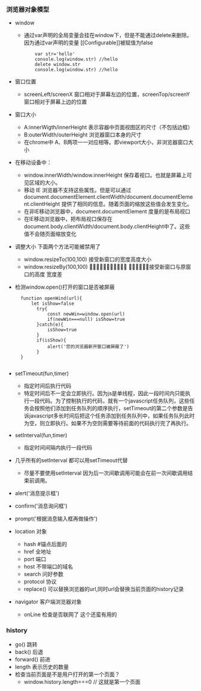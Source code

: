 ### 浏览器对象模型
- window
    - 通过var声明的全局变量会挂在window下，但是不能通过delete来删除。因为通过var声明的变量 [[Configurable]]被赋值为false
        ```
            var str='hello'
            console.log(window.str) //hello
            delete window.str
            console.log(window.str) //hello
        ```
- 窗口位置
    - screenLeft/screenX 窗口相对于屏幕左边的位置，screenTop/screenY 窗口相对于屏幕上边的位置
- 窗口大小
    - A:innerWigth/innerHeight 表示容器中页面视图区的尺寸（不包括边框）
    - B:outerWidth/outerHeight  浏览器窗口本身的尺寸
    - 在chrome中 A、B两项一一对应相等。即viewport大小，非浏览器窗口大小
- 在移动设备中：
    - window.innerWidth/window.innerHeight 保存着视口。也就是屏幕上可见区域的大小。
    - 移动 IE 浏览器不支持这些属性。但是可以通过document.documentElement.clientWidth/document.documentElement.clientHeight 提供了相同的信息。随着页面的缩放这些值会发生变化。
    - 在非IE移动浏览器中，document.documentElement 度量的是布局视口
    - 在IE移动浏览器中，把布局视口保存在 document.body.clientWidth/document.body.clientHeight中了。这些值不会随页面缩放变化
- 调整大小 下面两个方法可能被禁用了
    - window.resizeTo(100,100) 接受新窗口的宽度高度大小
    - window.resizeBy(100,100) 􏴦􏷡􏵿􏳨􏳩􏳻􏲝􏳨􏳩􏰌􏷾 􏳚􏲪􏵚􏳚􏰨􏴹接受新窗口与原窗口的高度 宽度差
- 检测window.open()打开的窗口是否被屏蔽
    ```
      function openWind(url){
          let isShow=false
            try{
                const newWin=window.open(url)
                if(newWin===null) isShow=true
            }catch(e){
                isShow=true
            }
            if(isShow){
                alert('您的浏览器新开窗口被屏蔽了')
            }
      }
      
    ```
- setTimeout(fun,timer)
    - 指定时间后执行代码
    - 特定时间后不一定会立即执行。因为js是单线程，因此一段时间内只能执行一段代码。为了控制执行的代码，就有一个javascript任务队列，这些任务会按照他们添加到任务队列的顺序执行，setTimeout的第二个参数是告诉javascript多长时间后把这个任务添加到任务队列中，如果任务队列此时为空，则立即执行。如果不为空则需要等待前面的代码执行完了再执行。
- setInterval(fun,timer)
    - 指定时间间隔内执行一段代码
- 几乎所有的setInterval 都可以用setTimeout代替
    -  尽量不要使用setInterval 因为后一次间歇调用可能会在前一次间歇调用结束前调用。
- alert('消息提示框')
- confirm('消息询问框')
- prompt('根据消息输入框再做操作')
  
- location 对象
    - hash #锚点后面的
    - href 全地址
    - port 端口
    - host 不带端口的域名
    - search 问好参数
    - protocol 协议
    - replace() 可以替换浏览器的url,同时url会替换当前页面的history记录
- navigator  客户端浏览器对象
    -  onLine 检查是否联网了 这个还蛮有用的

### history
- go() 跳转
- back() 后退
- forward() 前进
- length 表示历史的数量
- 检查当前页面是不是用户打开的第一个页面？
    - window.history.length===0 // 这就是第一个页面
